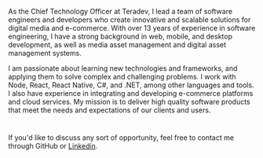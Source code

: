 <!--<picture>
  <source media="(prefers-color-scheme: dark)" srcset="https://raw.githubusercontent.com/aelassas/aelassas/output/github-snake-dark.svg" />
  <source media="(prefers-color-scheme: light)" srcset="https://raw.githubusercontent.com/aelassas/aelassas/output/github-snake.svg" />
  <img alt="github-snake" src="https://raw.githubusercontent.com/aelassas/aelassas/output/github-snake.svg" />
</picture>-->

As the Chief Technology Officer at Teradev, I lead a team of software engineers and developers who create innovative and scalable solutions for digital media and e-commerce. With over 13 years of experience in software engineering, I have a strong background in web, mobile, and desktop development, as well as media asset management and digital asset management systems.

I am passionate about learning new technologies and frameworks, and applying them to solve complex and challenging problems. I work with Node, React, React Native, C#, and .NET, among other languages and tools. I also have experience in integrating and developing e-commerce platforms and cloud services. My mission is to deliver high quality software products that meet the needs and expectations of our clients and users.

#
If you'd like to discuss any sort of opportunity, feel free to contact me through GitHub or [Linkedin](https://www.linkedin.com/in/aelassas/).
